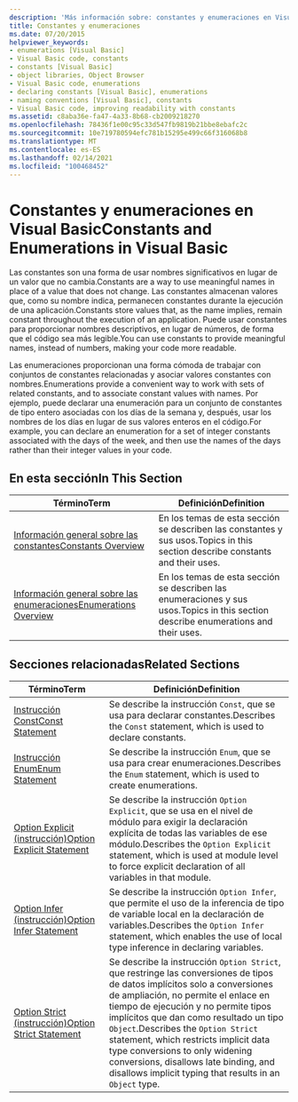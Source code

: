 ```yaml
---
description: 'Más información sobre: constantes y enumeraciones en Visual Basic'
title: Constantes y enumeraciones
ms.date: 07/20/2015
helpviewer_keywords:
- enumerations [Visual Basic]
- Visual Basic code, constants
- constants [Visual Basic]
- object libraries, Object Browser
- Visual Basic code, enumerations
- declaring constants [Visual Basic], enumerations
- naming conventions [Visual Basic], constants
- Visual Basic code, improving readability with constants
ms.assetid: c8aba36e-fa47-4a33-8b68-cb2009218270
ms.openlocfilehash: 78436f1e00c95c33d547fb9819b21bbe8ebafc2c
ms.sourcegitcommit: 10e719780594efc781b15295e499c66f316068b8
ms.translationtype: MT
ms.contentlocale: es-ES
ms.lasthandoff: 02/14/2021
ms.locfileid: "100468452"
---
```

# <a name="constants-and-enumerations-in-visual-basic"></a><span data-ttu-id="85157-103">Constantes y enumeraciones en Visual Basic</span><span class="sxs-lookup"><span data-stu-id="85157-103">Constants and Enumerations in Visual Basic</span></span>

<span data-ttu-id="85157-104">Las constantes son una forma de usar nombres significativos en lugar de un valor que no cambia.</span><span class="sxs-lookup"><span data-stu-id="85157-104">Constants are a way to use meaningful names in place of a value that does not change.</span></span> <span data-ttu-id="85157-105">Las constantes almacenan valores que, como su nombre indica, permanecen constantes durante la ejecución de una aplicación.</span><span class="sxs-lookup"><span data-stu-id="85157-105">Constants store values that, as the name implies, remain constant throughout the execution of an application.</span></span> <span data-ttu-id="85157-106">Puede usar constantes para proporcionar nombres descriptivos, en lugar de números, de forma que el código sea más legible.</span><span class="sxs-lookup"><span data-stu-id="85157-106">You can use constants to provide meaningful names, instead of numbers, making your code more readable.</span></span>  
  
 <span data-ttu-id="85157-107">Las enumeraciones proporcionan una forma cómoda de trabajar con conjuntos de constantes relacionadas y asociar valores constantes con nombres.</span><span class="sxs-lookup"><span data-stu-id="85157-107">Enumerations provide a convenient way to work with sets of related constants, and to associate constant values with names.</span></span> <span data-ttu-id="85157-108">Por ejemplo, puede declarar una enumeración para un conjunto de constantes de tipo entero asociadas con los días de la semana y, después, usar los nombres de los días en lugar de sus valores enteros en el código.</span><span class="sxs-lookup"><span data-stu-id="85157-108">For example, you can declare an enumeration for a set of integer constants associated with the days of the week, and then use the names of the days rather than their integer values in your code.</span></span>  
  
## <a name="in-this-section"></a><span data-ttu-id="85157-109">En esta sección</span><span class="sxs-lookup"><span data-stu-id="85157-109">In This Section</span></span>  
  
|<span data-ttu-id="85157-110">Término</span><span class="sxs-lookup"><span data-stu-id="85157-110">Term</span></span>|<span data-ttu-id="85157-111">Definición</span><span class="sxs-lookup"><span data-stu-id="85157-111">Definition</span></span>|  
|---|---|  
|[<span data-ttu-id="85157-112">Información general sobre las constantes</span><span class="sxs-lookup"><span data-stu-id="85157-112">Constants Overview</span></span>](constants-overview.md)|<span data-ttu-id="85157-113">En los temas de esta sección se describen las constantes y sus usos.</span><span class="sxs-lookup"><span data-stu-id="85157-113">Topics in this section describe constants and their uses.</span></span>|  
|[<span data-ttu-id="85157-114">Información general sobre las enumeraciones</span><span class="sxs-lookup"><span data-stu-id="85157-114">Enumerations Overview</span></span>](enumerations-overview.md)|<span data-ttu-id="85157-115">En los temas de esta sección se describen las enumeraciones y sus usos.</span><span class="sxs-lookup"><span data-stu-id="85157-115">Topics in this section describe enumerations and their uses.</span></span>|  
  
## <a name="related-sections"></a><span data-ttu-id="85157-116">Secciones relacionadas</span><span class="sxs-lookup"><span data-stu-id="85157-116">Related Sections</span></span>  
  
|<span data-ttu-id="85157-117">Término</span><span class="sxs-lookup"><span data-stu-id="85157-117">Term</span></span>|<span data-ttu-id="85157-118">Definición</span><span class="sxs-lookup"><span data-stu-id="85157-118">Definition</span></span>|  
|---|---|  
|[<span data-ttu-id="85157-119">Instrucción Const</span><span class="sxs-lookup"><span data-stu-id="85157-119">Const Statement</span></span>](../../../language-reference/statements/const-statement.md)|<span data-ttu-id="85157-120">Se describe la instrucción `Const`, que se usa para declarar constantes.</span><span class="sxs-lookup"><span data-stu-id="85157-120">Describes the `Const` statement, which is used to declare constants.</span></span>|  
|[<span data-ttu-id="85157-121">Instrucción Enum</span><span class="sxs-lookup"><span data-stu-id="85157-121">Enum Statement</span></span>](../../../language-reference/statements/enum-statement.md)|<span data-ttu-id="85157-122">Se describe la instrucción `Enum`, que se usa para crear enumeraciones.</span><span class="sxs-lookup"><span data-stu-id="85157-122">Describes the `Enum` statement, which is used to create enumerations.</span></span>|  
|[<span data-ttu-id="85157-123">Option Explicit (instrucción)</span><span class="sxs-lookup"><span data-stu-id="85157-123">Option Explicit Statement</span></span>](../../../language-reference/statements/option-explicit-statement.md)|<span data-ttu-id="85157-124">Se describe la instrucción `Option Explicit`, que se usa en el nivel de módulo para exigir la declaración explícita de todas las variables de ese módulo.</span><span class="sxs-lookup"><span data-stu-id="85157-124">Describes the `Option Explicit` statement, which is used at module level to force explicit declaration of all variables in that module.</span></span>|  
|[<span data-ttu-id="85157-125">Option Infer (instrucción)</span><span class="sxs-lookup"><span data-stu-id="85157-125">Option Infer Statement</span></span>](../../../language-reference/statements/option-infer-statement.md)|<span data-ttu-id="85157-126">Se describe la instrucción `Option Infer`, que permite el uso de la inferencia de tipo de variable local en la declaración de variables.</span><span class="sxs-lookup"><span data-stu-id="85157-126">Describes the `Option Infer` statement, which enables the use of local type inference in declaring variables.</span></span>|  
|[<span data-ttu-id="85157-127">Option Strict (instrucción)</span><span class="sxs-lookup"><span data-stu-id="85157-127">Option Strict Statement</span></span>](../../../language-reference/statements/option-strict-statement.md)|<span data-ttu-id="85157-128">Se describe la instrucción `Option Strict`, que restringe las conversiones de tipos de datos implícitos solo a conversiones de ampliación, no permite el enlace en tiempo de ejecución y no permite tipos implícitos que dan como resultado un tipo `Object`.</span><span class="sxs-lookup"><span data-stu-id="85157-128">Describes the `Option Strict` statement, which restricts implicit data type conversions to only widening conversions, disallows late binding, and disallows implicit typing that results in an `Object` type.</span></span>|

